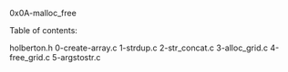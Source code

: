 0x0A-malloc_free

Table of contents:

holberton.h
0-create-array.c
1-strdup.c
2-str_concat.c
3-alloc_grid.c
4-free_grid.c
5-argstostr.c
